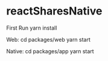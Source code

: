 # reactSharesNative

First Run yarn install

Web: 
  cd packages/web
  yarn start
  
Native:
  cd packages/app
  yarn start
